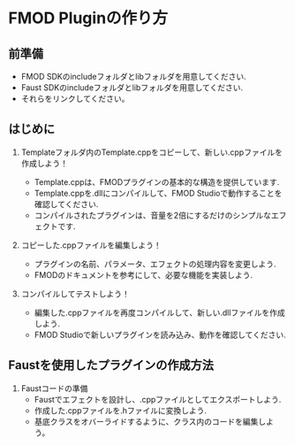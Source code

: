# FMOD Pluginの作り方

## 前準備
* FMOD SDKのincludeフォルダとlibフォルダを用意してください.
* Faust SDKのincludeフォルダとlibフォルダを用意してください.
* それらをリンクしてください。

## はじめに

1. Templateフォルダ内のTemplate.cppをコピーして、新しい.cppファイルを作成しよう！
    * Template.cppは、FMODプラグインの基本的な構造を提供しています.
    * Template.cppを.dllにコンパイルして、FMOD Studioで動作することを確認してください.
    * コンパイルされたプラグインは、音量を2倍にするだけのシンプルなエフェクトです.

2. コピーした.cppファイルを編集しよう！
    * プラグインの名前、パラメータ、エフェクトの処理内容を変更しよう.
    * FMODのドキュメントを参考にして、必要な機能を実装しよう.

3. コンパイルしてテストしよう！
    * 編集した.cppファイルを再度コンパイルして、新しい.dllファイルを作成しよう.
    * FMOD Studioで新しいプラグインを読み込み、動作を確認してください.

## Faustを使用したプラグインの作成方法
1. Faustコードの準備
    * Faustでエフェクトを設計し、.cppファイルとしてエクスポートしよう.
    * 作成した.cppファイルを.hファイルに変換しよう.
    * 基底クラスをオバーライドするように、クラス内のコードを編集しよう。
